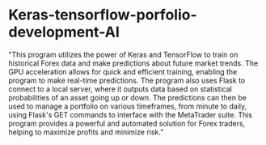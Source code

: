 # Keras-tensorflow-porfolio-development-AI
"This program utilizes the power of Keras and TensorFlow to train on historical Forex data and make predictions about future market trends. 
The GPU acceleration allows for quick and efficient training, enabling the program to make real-time predictions. The program also uses Flask to connect to a local server, where it outputs data based on statistical probabilities of an asset going up or down. The predictions can then be used to manage a portfolio on various timeframes, from minute to daily, using Flask's GET commands to interface with the MetaTrader suite. This program provides a powerful and automated solution for Forex traders, helping to maximize profits and minimize risk."
